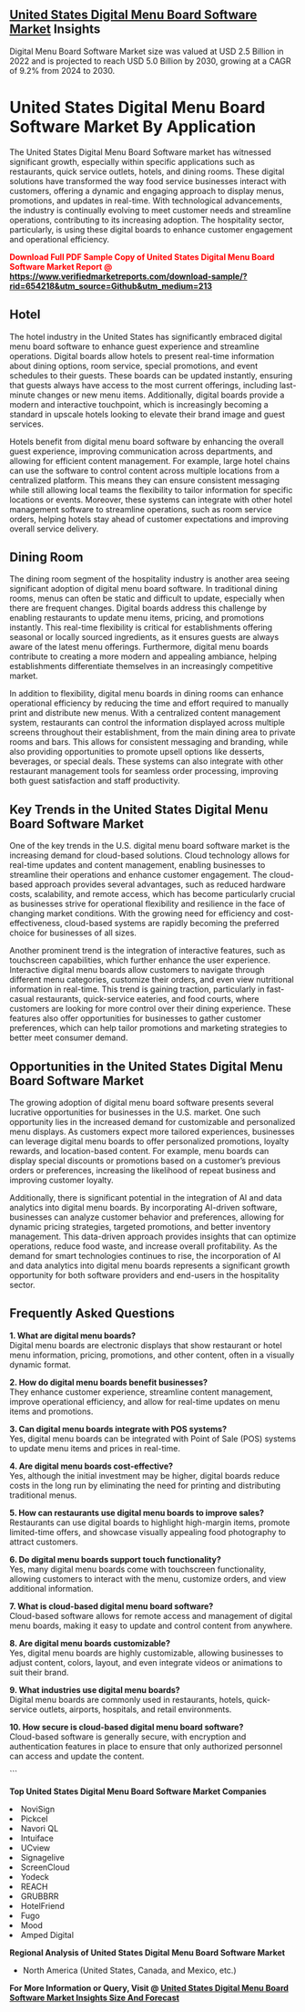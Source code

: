 <h2><a href="https://www.verifiedmarketreports.com/download-sample/?rid=654218&amp;utm_source=Github&amp;utm_medium=213" target="_blank">United States Digital Menu Board Software Market</a> Insights</h2><p>Digital Menu Board Software Market size was valued at USD 2.5 Billion in 2022 and is projected to reach USD 5.0 Billion by 2030, growing at a CAGR of 9.2% from 2024 to 2030.</p><p><h1>United States Digital Menu Board Software Market By Application</h1><p>The United States Digital Menu Board Software market has witnessed significant growth, especially within specific applications such as restaurants, quick service outlets, hotels, and dining rooms. These digital solutions have transformed the way food service businesses interact with customers, offering a dynamic and engaging approach to display menus, promotions, and updates in real-time. With technological advancements, the industry is continually evolving to meet customer needs and streamline operations, contributing to its increasing adoption. The hospitality sector, particularly, is using these digital boards to enhance customer engagement and operational efficiency.</p><p><strong><p><span class=""><span style="color: #ff0000;"><strong>Download Full PDF Sample Copy of United States Digital Menu Board Software Market Report</strong> @ </span><a href="https://www.verifiedmarketreports.com/download-sample/?rid=654218&amp;utm_source=Github&amp;utm_medium=213" target="_blank">https://www.verifiedmarketreports.com/download-sample/?rid=654218&amp;utm_source=Github&amp;utm_medium=213</a></span></p></strong></p><h2>Hotel</h2><p>The hotel industry in the United States has significantly embraced digital menu board software to enhance guest experience and streamline operations. Digital boards allow hotels to present real-time information about dining options, room service, special promotions, and event schedules to their guests. These boards can be updated instantly, ensuring that guests always have access to the most current offerings, including last-minute changes or new menu items. Additionally, digital boards provide a modern and interactive touchpoint, which is increasingly becoming a standard in upscale hotels looking to elevate their brand image and guest services.</p><p>Hotels benefit from digital menu board software by enhancing the overall guest experience, improving communication across departments, and allowing for efficient content management. For example, large hotel chains can use the software to control content across multiple locations from a centralized platform. This means they can ensure consistent messaging while still allowing local teams the flexibility to tailor information for specific locations or events. Moreover, these systems can integrate with other hotel management software to streamline operations, such as room service orders, helping hotels stay ahead of customer expectations and improving overall service delivery.</p><h2>Dining Room</h2><p>The dining room segment of the hospitality industry is another area seeing significant adoption of digital menu board software. In traditional dining rooms, menus can often be static and difficult to update, especially when there are frequent changes. Digital boards address this challenge by enabling restaurants to update menu items, pricing, and promotions instantly. This real-time flexibility is critical for establishments offering seasonal or locally sourced ingredients, as it ensures guests are always aware of the latest menu offerings. Furthermore, digital menu boards contribute to creating a more modern and appealing ambiance, helping establishments differentiate themselves in an increasingly competitive market.</p><p>In addition to flexibility, digital menu boards in dining rooms can enhance operational efficiency by reducing the time and effort required to manually print and distribute new menus. With a centralized content management system, restaurants can control the information displayed across multiple screens throughout their establishment, from the main dining area to private rooms and bars. This allows for consistent messaging and branding, while also providing opportunities to promote upsell options like desserts, beverages, or special deals. These systems can also integrate with other restaurant management tools for seamless order processing, improving both guest satisfaction and staff productivity.</p><h2>Key Trends in the United States Digital Menu Board Software Market</h2><p>One of the key trends in the U.S. digital menu board software market is the increasing demand for cloud-based solutions. Cloud technology allows for real-time updates and content management, enabling businesses to streamline their operations and enhance customer engagement. The cloud-based approach provides several advantages, such as reduced hardware costs, scalability, and remote access, which has become particularly crucial as businesses strive for operational flexibility and resilience in the face of changing market conditions. With the growing need for efficiency and cost-effectiveness, cloud-based systems are rapidly becoming the preferred choice for businesses of all sizes.</p><p>Another prominent trend is the integration of interactive features, such as touchscreen capabilities, which further enhance the user experience. Interactive digital menu boards allow customers to navigate through different menu categories, customize their orders, and even view nutritional information in real-time. This trend is gaining traction, particularly in fast-casual restaurants, quick-service eateries, and food courts, where customers are looking for more control over their dining experience. These features also offer opportunities for businesses to gather customer preferences, which can help tailor promotions and marketing strategies to better meet consumer demand.</p><h2>Opportunities in the United States Digital Menu Board Software Market</h2><p>The growing adoption of digital menu board software presents several lucrative opportunities for businesses in the U.S. market. One such opportunity lies in the increased demand for customizable and personalized menu displays. As customers expect more tailored experiences, businesses can leverage digital menu boards to offer personalized promotions, loyalty rewards, and location-based content. For example, menu boards can display special discounts or promotions based on a customer’s previous orders or preferences, increasing the likelihood of repeat business and improving customer loyalty.</p><p>Additionally, there is significant potential in the integration of AI and data analytics into digital menu boards. By incorporating AI-driven software, businesses can analyze customer behavior and preferences, allowing for dynamic pricing strategies, targeted promotions, and better inventory management. This data-driven approach provides insights that can optimize operations, reduce food waste, and increase overall profitability. As the demand for smart technologies continues to rise, the incorporation of AI and data analytics into digital menu boards represents a significant growth opportunity for both software providers and end-users in the hospitality sector.</p><h2>Frequently Asked Questions</h2><p><strong>1. What are digital menu boards?</strong><br>Digital menu boards are electronic displays that show restaurant or hotel menu information, pricing, promotions, and other content, often in a visually dynamic format.</p><p><strong>2. How do digital menu boards benefit businesses?</strong><br>They enhance customer experience, streamline content management, improve operational efficiency, and allow for real-time updates on menu items and promotions.</p><p><strong>3. Can digital menu boards integrate with POS systems?</strong><br>Yes, digital menu boards can be integrated with Point of Sale (POS) systems to update menu items and prices in real-time.</p><p><strong>4. Are digital menu boards cost-effective?</strong><br>Yes, although the initial investment may be higher, digital boards reduce costs in the long run by eliminating the need for printing and distributing traditional menus.</p><p><strong>5. How can restaurants use digital menu boards to improve sales?</strong><br>Restaurants can use digital boards to highlight high-margin items, promote limited-time offers, and showcase visually appealing food photography to attract customers.</p><p><strong>6. Do digital menu boards support touch functionality?</strong><br>Yes, many digital menu boards come with touchscreen functionality, allowing customers to interact with the menu, customize orders, and view additional information.</p><p><strong>7. What is cloud-based digital menu board software?</strong><br>Cloud-based software allows for remote access and management of digital menu boards, making it easy to update and control content from anywhere.</p><p><strong>8. Are digital menu boards customizable?</strong><br>Yes, digital menu boards are highly customizable, allowing businesses to adjust content, colors, layout, and even integrate videos or animations to suit their brand.</p><p><strong>9. What industries use digital menu boards?</strong><br>Digital menu boards are commonly used in restaurants, hotels, quick-service outlets, airports, hospitals, and retail environments.</p><p><strong>10. How secure is cloud-based digital menu board software?</strong><br>Cloud-based software is generally secure, with encryption and authentication features in place to ensure that only authorized personnel can access and update the content.</p>```</p><p><strong>Top United States Digital Menu Board Software Market Companies</strong></p><div data-test-id=""><p><li>NoviSign</li><li> Pickcel</li><li> Navori QL</li><li> Intuiface</li><li> UCview</li><li> Signagelive</li><li> ScreenCloud</li><li> Yodeck</li><li> REACH</li><li> GRUBBRR</li><li> HotelFriend</li><li> Fugo</li><li> Mood</li><li> Amped Digital</li></p><div><strong>Regional Analysis of&nbsp;United States Digital Menu Board Software Market</strong></div><ul><li dir="ltr"><p dir="ltr">North America&nbsp;(United States, Canada, and Mexico, etc.)</p></li></ul><p><strong>For More Information or Query, Visit @&nbsp;</strong><strong><a href="https://www.verifiedmarketreports.com/product/digital-menu-board-software-market/?utm_source=Github&amp;utm_medium=213" target="_blank">United States Digital Menu Board Software Market Insights Size And Forecast</a></strong></p></div>
